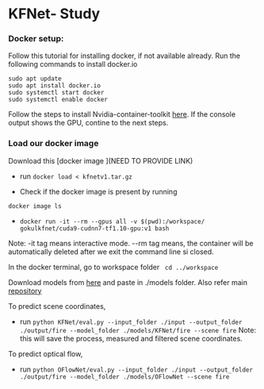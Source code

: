 # KFNet- Study

### Docker setup:
Follow this tutorial for installing docker, if not available already.
Run the following commands to install docker.io
```
sudo apt update
sudo apt install docker.io
sudo systemctl start docker
sudo systemctl enable docker
```
Follow the steps to install Nvidia-container-toolkit [here](https://docs.nvidia.com/datacenter/cloud-native/container-toolkit/install-guide.html#docker). If the console output shows the GPU, contine to the next steps.

### Load our docker image

Download this [docker image ](NEED TO PROVIDE LINK) 

- run ``` docker load < kfnetv1.tar.gz ```

- Check if the docker image is present by running 

``` docker image ls ```

- ```docker run -it --rm --gpus all -v $(pwd):/workspace/ gokulkfnet/cuda9-cudnn7-tf1.10-gpu:v1 bash```

Note: -it tag means interactive mode. --rm tag means, the container will be automatically deleted after we exit the command line si closed.

In the docker terminal, go to workspace folder ``` cd ../workspace```

Download models from [here](https://drive.google.com/file/d/13KZGz_akJw8iTQW90pgbuw2JAQzV7cG8/view) and paste in ./models folder. Also refer main [repository](https://github.com/zlthinker/KFNet#testing)

To predict scene coordinates, 
- run ```python KFNet/eval.py --input_folder ./input --output_folder ./output/fire --model_folder ./models/KFNet/fire --scene fire```
Note: this will save the process, measured and filtered scene coordinates.

To predict optical flow, 
- run ```python OFlowNet/eval.py --input_folder ./input --output_folder ./output/fire --model_folder ./models/OFlowNet --scene fire```
